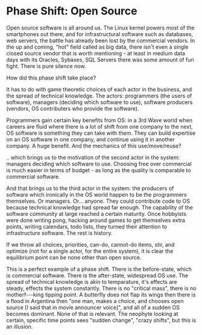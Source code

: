 # Phase Shift: Open Source

Open source software is all around us. The Linux kernel powers most of
the smartphones out there, and for infrastructural software such as
databases, web servers, the battle has already been lost by the
commercial vendors. In the up and coming, "hot" field called as big
data, there isn't even a single closed source vendor that is worth
mentioning - at least in medium data days with its Oracles, Sybases,
SQL Servers there was some amount of fun fight. There is pure silence
now.

How did this phase shift take place?

It has to do with game theoretic choices of each actor in the
business, and the spread of technical knowledge. The actors:
programmers (the users of software), managers (deciding which software
to use), software producers (vendors, OS contributers who provide the
software).

Programmers gain certain key benefits from OS: in a 3rd Wave world
when careers are fluid where there is a lot of shift from one company
to the next, OS software is something they can take with them. They
can build expertise on an OS software in one company, and continue
using it in another company. A huge benefit. And the mechanics of this
use/move/reuse?

.. which brings us to the motivation of the second actor in the
system: managers deciding which software to use. Choosing free over
commercial is much easier in terms of budget - as long as the quality
is comparable to commercial software.

And that brings us to the third actor in the system: the producers of
software which ironically in the OS world happen to be the programmers
themselves. Or managers. Or... anyone. They could contribute code to
OS because technical knowledge had spread far enough. The capability
of the software community at large reached a certain maturity. Once
hobbyists were done writing pong, hacking around games to get
themselves extra points, writing calendars, todo lists, they turned
their attention to infrastructure software. The rest is history.

If we throw all choices, priorities, can-do, cannot-do items, stir,
and optimize (not for a single actor, for the entire system), it is
clear the equilibrium point can be none other than open source.

This is a perfect example of a phase shift. There is the before-state,
which is commercial software. There is the after-state, widespread OS
use. The spread of technical knowledge is akin to temparature, it's
effects are steady, effects the system constantly. There is no
"critical mass", there is no motherf---king tipping point. A butterfly
does not flap its wings then there is a flood in Argentina then "one
man, makes a choice, and chooses open source [I said that in movie
announcer voice]", and all of a sudden OS becomes dominant. None of
that is relevant. The neophyte looking at certain, specific time
points sees "sudden change", "crazy shifts", but this is an illusion.











